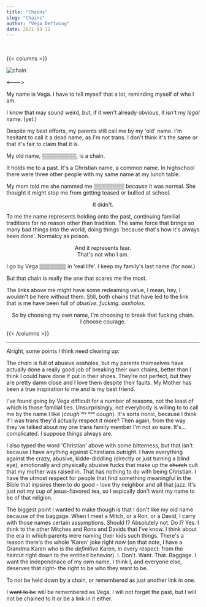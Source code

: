 ```yaml
---
title: "Chains"
slug: "Chains"
author: "Vega Deftwing"
date: 2021-03-12
---
```


 

{{< columns >}}

<img src="/chain.png" alt="chain" style="display: flex;min-width: 24%;" >

<--->

My name is Vega. I have to tell myself that a lot, reminding myself of who I am.

I know that may sound weird, but, if it wen't already obvious, it isn't my *legal* name. (yet.)

Despite my best efforts, my parents still call me by my 'old' name. I'm hesitant to call it a dead name, as I'm not trans. I don't think it's the same or that it's fair to claim that it is.

My old name, ▒▒▒▒▒▒▒▒▒, is a chain.

It holds me to a past. It's a Christian name, a common name. In highschool there were three other people with my same name at my lunch table.

My mom told me she nammed me ▒▒▒▒▒▒▒▒ *because* it was normal. She thought it might stop me from getting teased or bullied at school.

<p style="text-align: center;">It didn't.</p>

To me the name represents holding onto the past, continuing familial traditions for no reason other than tradition. The same force that brings so many bad things into the world, doing things 'because that's how it's always been done'. Normalcy as poison.

<p style="text-align: center;">And it represents fear.</br>That's not who I am.</p>

I go by Vega ▒▒▒▒▒▒▒ in 'real life'. I keep my family's last name (for now.)

But that chain is really the one that scares me the most.

The links above me might have some redeaming value, I mean, hey, I wouldn't be here without them. Still, both chains that have led to the link that is me have been full of *abusive.* *fucking.* *assholes.*

<p style="text-align: center;">So by choosing my own name, I'm choosing to break that fucking chain.</br>I choose courage.</p>

{{< /columns >}}

---

Alright, some points I think need clearing up:

The *chain* is full of abusive assholes, but my parents themselves have actually done a really good job of breaking their own chains, better than I think I could have done if put in their shoes. They're not perfect, but they are pretty damn close and I love them despite their faults. My Mother has been a true inspiration to me and is my best friend.

I've found going by Vega difficult for a number of reasons, not the least of which is those familial ties. Unsurprisingly, not everybody is willing to to call me by the name I like (*cough* ᵐʸ ᵈᵃᵈ *cough*). It's sorta ironic, because I think if I was trans they'd actually respect it more? Then again, from the way they've talked about my one trans family member I'm not so sure. It's... complicated. I suppose things always are.

I also typed the word 'Christian' above with some bitterness, but that isn't because I have anything against Chirstians outright. I have everything against the crazy, abusive, kidde-diddling (directly or just turning a blind eye), emotionally and physically abusive fucks that make up the ~~church~~ cult that my mother was raised in. That has nothing to do with being Christian. I have the utmost respect for people that find something meaningful in the Bible that inpsires them to do good - love thy neighbor and all that jazz. It's just not my cup of jesus-flavored tea, so I espically don't want my name to be of that religion.

The biggest point I wanted to make though is that I don't like my old name because of the baggage. When I meet a Mitch, or a Ron, or a David, I carry with those names certain assumptions. Should I? Absolutely not. Do I? Yes. I think to the other Mitches and Rons and Davids that I've know. I think about the era in which parents were naming their kids such things. There's a reason there's the whole 'Karen' joke right now (on that note, I have a Grandma Karen who is the *definitive* Karen, in every respect: from the haircut right down to the entitled behavior). I. Don't. Want. That. Baggage. I want the independnace of my *own* name. I think I, and everyone else, deserves that right- the right to be who they want to be.

To not be held down by a chain, or remembered as just another link in one.

I ~~want to be~~ will be remembered as Vega. I will not forget the past, but I will not be chained to it or be a link in it either.



